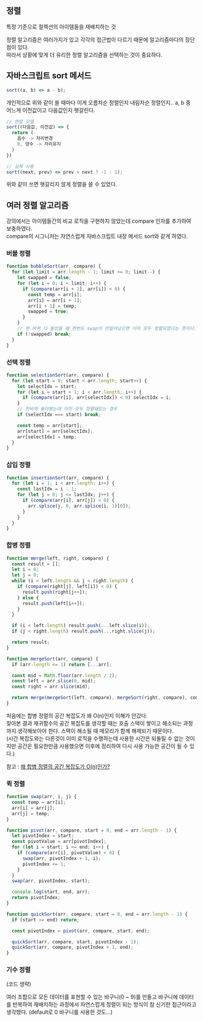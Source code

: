 ## 정렬

특정 기준으로 컬렉션의 아이템들을 재배치하는 것

정렬 알고리즘은 여러가지가 있고 각각의 접근법이 다르기 때문에 알고리즘마다의 장단점이 있다.  
따라서 상황에 맞게 더 유리한 정렬 알고리즘을 선택하는 것이 중요하다.

## 자바스크립트 sort 메서드

```js
sort((a, b) => a - b);
```

개인적으로 위와 같이 쓸 때마다 이게 오름차순 정렬인지 내림차순 정렬인지.. a, b 중 어느게 이전값이고 다음값인지 헷갈린다.

```js
// 멘탈 모델
sort((다음값, 이전값) => {
  return (
    음수 -> 자리변경
    0, 양수 -> 자리유지
  )
})

// 실제 사용
sort((next, prev) => prev > next ? -1 : 1);
```

위와 같이 쓰면 헷갈리지 않게 정렬을 쓸 수 있었다.

## 여러 정렬 알고리즘

강의에서는 아이템들간의 비교 로직을 구현하지 않았는데 compare 인자를 추가하여 보충하였다.  
compare의 시그니처는 자연스럽게 자바스크립트 내장 메서드 sort와 같게 하였다.

### 버블 정렬

```js
function bubbleSort(arr, compare) {
  for (let limit = arr.length - 1; limit >= 0; limit--) {
    let swapped = false;
    for (let i = 0; i < limit; i++) {
      if (compare(arr[i + 1], arr[i]) < 0) {
        const temp = arr[i];
        arr[i] = arr[i + 1];
        arr[i + 1] = temp;
        swapped = true;
      }
    }
    // 한 바퀴 다 돌았을 때 한번도 swap이 안일어났으면 이미 모두 정렬되었다는 뜻이다.
    if (!swapped) break;
  }
}
```

### 선택 정렬

```js
function selectionSort(arr, compare) {
  for (let start = 0; start < arr.length; start++) {
    let selectIdx = start;
    for (let i = start + 1; i < arr.length; i++) {
      if (compare(arr[i], arr[selectIdx]) < 0) selectIdx = i;
    }
    // 한바퀴 돌아봤는데 이미 모두 정렬돼있는 경우
    if (selectIdx === start) break;

    const temp = arr[start];
    arr[start] = arr[selectIdx];
    arr[selectIdx] = temp;
  }
}
```

### 삽입 정렬

```js
function insertionSort(arr, compare) {
  for (let i = 1; i < arr.length; i++) {
    const lastIdx = i - 1;
    for (let j = 0; j <= lastIdx; j++) {
      if (compare(arr[i], arr[j]) < 0) {
        arr.splice(j, 0, arr.splice(i, 1)[0]);
      }
    }
  }
}
```

### 합병 정렬

```js
function merge(left, right, compare) {
  const result = [];
  let i = 0;
  let j = 0;
  while (i < left.length && j < right.length) {
    if (compare(right[j], left[i]) < 0) {
      result.push(right[j++]);
    } else {
      result.push(left[i++]);
    }
  }

  if (i < left.length) result.push(...left.slice(i));
  if (j < right.length) result.push(...right.slice(j));

  return result;
}

function mergeSort(arr, compare) {
  if (arr.length <= 1) return [...arr];

  const mid = Math.floor(arr.length / 2);
  const left = arr.slice(0, mid);
  const right = arr.slice(mid);

  return merge(mergeSort(left, compare), mergeSort(right, compare), compare);
}
```

처음에는 합병 정렬의 공간 복잡도가 왜 O(n)인지 이해가 안갔다.  
찾아본 결과 재귀함수의 공간 복잡도를 생각할 때는 호출 스택이 쌓이고 해소되는 과정까지 생각해보아야 한다. 스택이 해소될 때 메모리가 함께 해제되기 때문이다.  
(시간 복잡도와는 다른것이 이미 로직을 수행하는데 사용한 시간은 되돌릴 수 없는 것이지만 공간은 필요한만큼 사용했으면 이후에 정리하여 다시 사용 가능한 공간이 될 수 있다.)

참고 : [왜 합병 정렬의 공간 복잡도가 O(n)인가?](https://stackoverflow.com/questions/10342890/merge-sort-time-and-space-complexity)

### 퀵 정렬

```js
function swap(arr, i, j) {
  const temp = arr[i];
  arr[i] = arr[j];
  arr[j] = temp;
}

function pivot(arr, compare, start = 0, end = arr.length - 1) {
  let pivotIndex = start;
  const pivotValue = arr[pivotIndex];
  for (let i = start; i <= end; i++) {
    if (compare(arr[i], pivotValue) < 0) {
      swap(arr, pivotIndex + 1, i);
      pivotIndex += 1;
    }
  }
  swap(arr, pivotIndex, start);

  console.log(start, end, arr);
  return pivotIndex;
}

function quickSort(arr, compare, start = 0, end = arr.length - 1) {
  if (start >= end) return;

  const pivotIndex = pivot(arr, compare, start, end);

  quickSort(arr, compare, start, pivotIndex - 1);
  quickSort(arr, compare, pivotIndex + 1, end);
}
```

### 기수 정렬

(코드 생략)

여러 조합으로 모든 데이터를 표현할 수 있는 바구니(0 ~ 9)를 만들고 바구니에 데이터를 반복하여 재배치하는 과정에서 자연스럽게 정렬이 되는 방식이 참 신기한 접근이라고 생각했다. (default로 0 바구니를 사용한 것도...)
